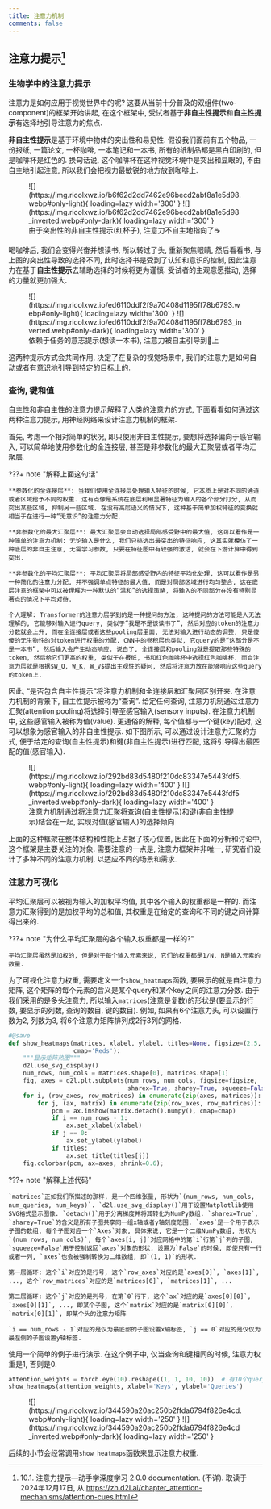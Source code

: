 ```yaml
---
title: 注意力机制
comments: false
---
```


## 注意力提示[^1]

### 生物学中的注意力提示

注意力是如何应用于视觉世界中的呢? 这要从当前十分普及的双组件(two-component)的框架开始讲起, 在这个框架中, 受试者基于**非自主性提示**和**自主性提示**有选择地引导注意力的焦点.

**非自主性提示**是基于环境中物体的突出性和易见性. 假设我们面前有五个物品, 一份报纸, 一篇论文, 一杯咖啡, 一本笔记和一本书, 所有的纸制品都是黑白印刷的, 但是咖啡杯是红色的. 换句话说, 这个咖啡杯在这种视觉环境中是突出和显眼的, 不由自主地引起注意, 所以我们会把视力最敏锐的地方放到咖啡上.

<figure markdown='1'>
  ![](https://img.ricolxwz.io/b6f62d2dd7462e96becd2abf8a1e5d98.webp#only-light){ loading=lazy width='300' }
  ![](https://img.ricolxwz.io/b6f62d2dd7462e96becd2abf8a1e5d98_inverted.webp#only-dark){ loading=lazy width='300' }
  <figcaption>由于突出性的非自主性提示(红杯子), 注意力不自主地指向了☕️</figcaption>
</figure>

喝咖啡后, 我们会变得兴奋并想读书, 所以转过了头, 重新聚焦眼睛, 然后看看书, 与上图的突出性导致的选择不同, 此时选择书是受到了认知和意识的控制, 因此注意力在基于**自主性提示**去辅助选择的时候将更为谨慎. 受试者的主观意愿推动, 选择的力量就更加强大.

<figure markdown='1'>
  ![](https://img.ricolxwz.io/ed6110ddf2f9a70408d1195ff78b6793.webp#only-light){ loading=lazy width='300' }
  ![](https://img.ricolxwz.io/ed6110ddf2f9a70408d1195ff78b6793_inverted.webp#only-dark){ loading=lazy width='300' }
  <figcaption>依赖于任务的意志提示(想读一本书), 注意力被自主引导到📖上</figcaption>
</figure>

这两种提示方式会共同作用, 决定了在复杂的视觉场景中, 我们的注意力是如何自动或者有意识地引导到特定的目标上的.

### 查询, 键和值

自主性和非自主性的注意力提示解释了人类的注意力的方式, 下面看看如何通过这两种注意力提示, 用神经网络来设计注意力机制的框架.

首先, 考虑一个相对简单的状况, 即只使用非自主性提示, 要想将选择偏向于感官输入, 可以简单地使用参数化的全连接层, 甚至是非参数化的最大汇聚层或者平均汇聚层.

???+ note "解释上面这句话"

    **参数化的全连接层**: 当我们使用全连接层处理输入特征的时候, 它本质上是对不同的通道或者区域给予不同的权重. 这有点像是系统在底层利用显著特征为输入的各个部分打分, 从而突出某些区域, 抑制另一些区域. 在没有高层语义的情况下, 这种基于简单加权特征的变换就相当于在进行一种“无意识”的注意力分配.

    **非参数化的最大汇聚层**: 最大汇聚层会自动选择局部感受野中的最大值, 这可以看作是一种简单的注意力机制: 无论输入是什么, 我们只挑选出最突出的特征响应, 这其实就模仿了一种底层的非自主注意, 无需学习参数, 只要在特征图中有较强的激活, 就会在下游计算中得到突出.

    **非参数化的平均汇聚层**: 平均汇聚层将局部感受野内的特征平均化处理, 这可以看作是另一种简化的注意力分配, 并不强调单点特征的最大值, 而是对局部区域进行均匀整合, 这在底层注意的框架中可以被理解为一种默认的“温和”的选择策略, 将输入的不同部分在没有特别显著点的情况下平均对待.

    个人理解: Transformer的注意力层学到的是一种提问的方法, 这种提问的方法可能是人无法理解的, 它能够对输入进行query, 类似于“我是不是该读书了”, 然后对应的token的注意力分数就会上升, 而在全连接层或者这些pooling层里面, 无法对输入进行动态的调整, 只是傻傻的无生物性的对token进行权重的分配. CNN中的卷积层也类似, 它query的是“这部分是不是一本书”, 然后输入会产生动态响应. 说白了, 全连接层和pooling就是提取那些特殊的token, 然后给它们更高的权重, 类似于在报纸, 书和红色咖啡杯中选择红色咖啡杯. 而自注意力层就是根据$W_Q, W_K, W_V$提出主观性的疑问, 然后将注意力放在能够响应这些query的token上.

因此, “是否包含自主性提示”将注意力机制和全连接层和汇聚层区别开来. 在注意力机制的背景下, 自主性提示被称为“查询”. 给定任何查询, 注意力机制通过注意力汇聚(attention pooling)将选择引导至感官输入(sensory inputs). 在注意力机制中, 这些感官输入被称为值(value). 更通俗的解释, 每个值都与一个键(key)配对, 这可以想象为感官输入的非自主性提示. 如下图所示, 可以通过设计注意力汇聚的方式, 便于给定的查询(自主性提示)和键(非自主性提示)进行匹配, 这将引导得出最匹配的值(感官输入).

<figure markdown='1'>
![](https://img.ricolxwz.io/292bd83d5480f210dc83347e5443fdf5.webp#only-light){ loading=lazy width='400' }
![](https://img.ricolxwz.io/292bd83d5480f210dc83347e5443fdf5_inverted.webp#only-dark){ loading=lazy width='400' }
<figcaption>注意力机制通过将注意力汇聚将查询(自主性提示)和键(非自主性提示)结合在一起, 实现对值(感官输入)的选择倾向</figcaption>
</figure>

上面的这种框架在整体结构和性能上占据了核心位置, 因此在下面的分析和讨论中, 这个框架是主要关注的对象. 需要注意的一点是, 注意力框架并非唯一, 研究者们设计了多种不同的注意力机制, 以适应不同的场景和需求.

### 注意力可视化

平均汇聚层可以被视为输入的加权平均值, 其中各个输入的权重都是一样的. 而注意力汇聚得到的是加权平均的总和值, 其权重是在给定的查询和不同的键之间计算得出来的.

???+ note "为什么平均汇聚层的各个输入权重都是一样的?"

    平均汇聚层虽然是加权的, 但是对于每个输入元素来说, 它们的权重都是1/N, N是输入元素的数量.

为了可视化注意力权重, 需要定义一个`show_heatmaps`函数, 要展示的就是自注意力矩阵, 这个矩阵的每个元素的含义是某个query和某个key之间的注意力分数. 由于我们采用的是多头注意力, 所以输入`matrices`(注意是复数)的形状是(要显示的行数, 要显示的列数, 查询的数目, 键的数目). 例如, 如果有6个注意力头, 可以设置行数为2, 列数为3, 将6个注意力矩阵排列成2行3列的网格.

```py
#@save
def show_heatmaps(matrices, xlabel, ylabel, titles=None, figsize=(2.5, 2.5),
                  cmap='Reds'):
    """显示矩阵热图"""
    d2l.use_svg_display()
    num_rows, num_cols = matrices.shape[0], matrices.shape[1]
    fig, axes = d2l.plt.subplots(num_rows, num_cols, figsize=figsize,
                                 sharex=True, sharey=True, squeeze=False)
    for i, (row_axes, row_matrices) in enumerate(zip(axes, matrices)):
        for j, (ax, matrix) in enumerate(zip(row_axes, row_matrices)):
            pcm = ax.imshow(matrix.detach().numpy(), cmap=cmap)
            if i == num_rows - 1:
                ax.set_xlabel(xlabel)
            if j == 0:
                ax.set_ylabel(ylabel)
            if titles:
                ax.set_title(titles[j])
    fig.colorbar(pcm, ax=axes, shrink=0.6);
```

???+ note "解释上述代码"

    `matrices`正如我们所描述的那样, 是一个四维张量, 形状为`(num_rows, num_cols, num_queries, num_keys)`. `d2l.use_svg_display()`用于设置Matplotlib使用SVG格式显示图像. `detach()`用于分离梯度并将其转化为NumPy数组. `sharex=True`, `sharey=True`的含义是所有子图共享同一组x轴或者y轴刻度范围. `axes`是一个用于表示子图的数组, 每个子图对应一个`Axes`对象, 具体来说, 它是一个二维NumPy数组, 形状为`(num_rows, num_cols)`, 每个`axes[i, j]`对应网格中的第`i`行第`j`列的子图, `squeeze=False`用于控制返回`axes`对象的形状, 设置为`False`的时候, 即使只有一行或者一列, `axes`也会被强制转换为二维数组, 即`(1, 1)`的形状.

    第一层循环: 这个`i`对应的是行号, 这个`row_axes`对应的是`axes[0]`, `axes[1]`, ..., 这个`row_matrices`对应的是`matrices[0]`, `matrices[1]`, ...

    第二层循环: 这个`j`对应的是列号, 在第`0`行下, 这个`ax`对应的是`axes[0][0]`, `axes[0][1]`, ..., 即某个子图, 这个`matrix`对应的是`matrix[0][0]`, `matrix[0][1]`, 即某个头的注意力矩阵

    `i == num_rows - 1`对应的是仅为最底部的子图设置x轴标签, `j == 0`对应的是仅仅为最左侧的子图设置y轴标签.

使用一个简单的例子进行演示. 在这个例子中, 仅当查询和键相同的时候, 注意力权重是1, 否则是0.

```py
attention_weights = torch.eye(10).reshape((1, 1, 10, 10))  # 有10个query和10个key, 并且只有1个头
show_heatmaps(attention_weights, xlabel='Keys', ylabel='Queries')
```

<figure markdown='1'>
![](https://img.ricolxwz.io/344590a20ac250b2ffda6794f826e4cd.webp#only-light){ loading=lazy width='250' }
![](https://img.ricolxwz.io/344590a20ac250b2ffda6794f826e4cd_inverted.webp#only-dark){ loading=lazy width='250' }
</figure>

后续的小节会经常调用`show_heatmaps`函数来显示注意力权重.

[^1]: 10.1. 注意力提示—动手学深度学习 2.0.0 documentation. (不详). 取读于 2024年12月17日, 从 https://zh.d2l.ai/chapter_attention-mechanisms/attention-cues.html

